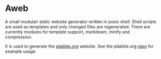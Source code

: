 # Aweb
A small modulair static website generator written in
posix shell. Shell scripts are used as templates and
only changed files are regenerated. There are currently
modules for template support, markdown, minify and
compression.

It is used to generate the [plabble.org](https://plabble.org) website.
See the plabble.org [repo](https://github.com/Job79/plabble.org) for example usage.
